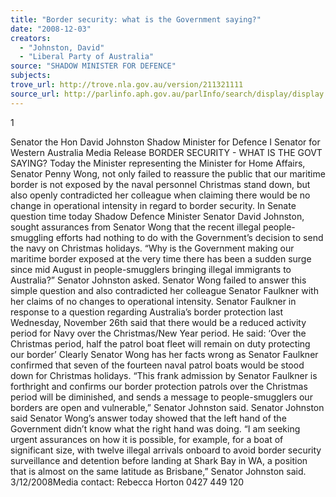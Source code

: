 ```yaml
---
title: "Border security: what is the Government saying?"
date: "2008-12-03"
creators:
  - "Johnston, David"
  - "Liberal Party of Australia"
source: "SHADOW MINISTER FOR DEFENCE"
subjects:
trove_url: http://trove.nla.gov.au/version/211321111
source_url: http://parlinfo.aph.gov.au/parlInfo/search/display/display.w3p;query=Id%3A%22media/pressrel/SU9S6%22
---
```


 1

 

 Senator the Hon David Johnston  Shadow Minister for Defence   I   Senator for Western Australia  Media Release  BORDER SECURITY - WHAT IS THE GOVT SAYING? Today the Minister representing the Minister for Home Affairs, Senator Penny Wong, not only failed to reassure the public that our maritime border is not exposed by the naval personnel Christmas stand down, but also openly contradicted her colleague when claiming there would be no change in operational intensity in regard to border security.  In Senate question time today Shadow Defence Minister Senator David Johnston, sought assurances from Senator Wong that the recent illegal people-smuggling efforts had nothing to do with the Government’s decision to send the navy on Christmas holidays.  “Why is the Government making our maritime border exposed at the very time there has been a sudden surge since mid August in people-smugglers bringing illegal immigrants to Australia?” Senator Johnston asked.  Senator Wong failed to answer this simple question and also contradicted her colleague Senator Faulkner with her claims of no changes to operational intensity.  Senator Faulkner in response to a question regarding Australia’s border protection last Wednesday, November 26th    said that there would be a reduced activity period for Navy over the Christmas/New Year period. He said:  ‘Over the Christmas period, half the patrol boat fleet will remain on duty protecting our border’  Clearly Senator Wong has her facts wrong as Senator Faulkner confirmed that seven of the fourteen naval patrol boats would be stood down for Christmas holidays.   “This frank admission by Senator Faulkner is forthright and confirms our border protection patrols over the Christmas period will be diminished, and sends a message to people-smugglers our borders are open and vulnerable,” Senator Johnston said.  Senator Johnston said Senator Wong’s answer today showed that the left hand of the Government didn’t know what the right hand was doing.  “I am seeking urgent assurances on how it is possible, for example, for a boat of significant size, with twelve illegal arrivals onboard to avoid border security surveillance and detention before landing at Shark Bay in WA, a position that is almost on the same latitude as Brisbane,” Senator Johnston said. 3/12/2008Media contact: Rebecca Horton 0427 449 120 

